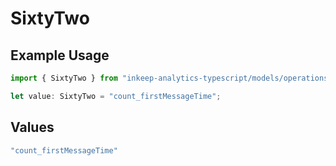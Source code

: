 # SixtyTwo

## Example Usage

```typescript
import { SixtyTwo } from "inkeep-analytics-typescript/models/operations";

let value: SixtyTwo = "count_firstMessageTime";
```

## Values

```typescript
"count_firstMessageTime"
```